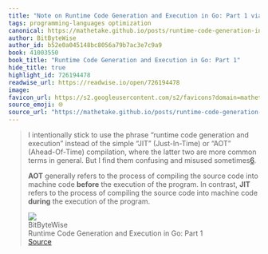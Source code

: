 ```yaml
---
title: "Note on Runtime Code Generation and Execution in Go: Part 1 via BitByteWise"
tags: programming-languages optimization
canonical: https://mathetake.github.io/posts/runtime-code-generation-in-go-part-1/
author: BitByteWise
author_id: b52e0a045148bc8056a79b7ac3e7c9a9
book: 41003550
book_title: "Runtime Code Generation and Execution in Go: Part 1"
hide_title: true
highlight_id: 726194478
readwise_url: https://readwise.io/open/726194478
image: 
favicon_url: https://s2.googleusercontent.com/s2/favicons?domain=mathetake.github.io
source_emoji: 🌐
source_url: "https://mathetake.github.io/posts/runtime-code-generation-in-go-part-1/#:~:text=I%20intentionally%20stick,of%20the%20program."
---
```


> I intentionally stick to use the phrase “runtime code generation and execution” instead of the simple “JIT” (Just-In-Time) or “AOT” (Ahead-Of-Time) compilation, where the latter two are more common terms in general. But I find them confusing and misused sometimes[6](https://mathetake.github.io/posts/runtime-code-generation-in-go-part-1#fn:6).
> 
> **AOT** generally refers to the process of compiling the source code into machine code **before** the execution of the program. In contrast, **JIT** refers to the process of compiling the source code into machine code **during** the execution of the program.
> <div class="quoteback-footer"><div class="quoteback-avatar"><img class="mini-favicon" src="https://s2.googleusercontent.com/s2/favicons?domain=mathetake.github.io"></div><div class="quoteback-metadata"><div class="metadata-inner"><span style="display:none">FROM:</span><div aria-label="BitByteWise" class="quoteback-author"> BitByteWise</div><div aria-label="Runtime Code Generation and Execution in Go: Part 1" class="quoteback-title"> Runtime Code Generation and Execution in Go: Part 1</div></div></div><div class="quoteback-backlink"><a target="_blank" aria-label="go to the full text of this quotation" rel="noopener" href="https://mathetake.github.io/posts/runtime-code-generation-in-go-part-1/#:~:text=I%20intentionally%20stick,of%20the%20program." class="quoteback-arrow"> Source</a></div></div>